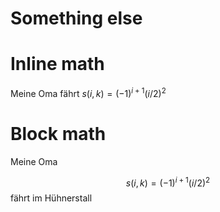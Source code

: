 # Something else

# Inline math
Meine Oma fährt $s(i,k) = (-1)^{i+1}(i/2)^2$

# Block math

Meine Oma

$$
s(i,k) = (-1)^{i+1}(i/2)^2
$$
fährt im Hühnerstall